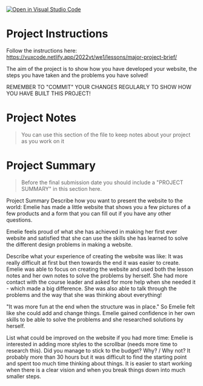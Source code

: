 [![Open in Visual Studio Code](https://classroom.github.com/assets/open-in-vscode-c66648af7eb3fe8bc4f294546bfd86ef473780cde1dea487d3c4ff354943c9ae.svg)](https://classroom.github.com/online_ide?assignment_repo_id=7626958&assignment_repo_type=AssignmentRepo)
# Project Instructions

Follow the instructions here: https://vuxcode.netlify.app/2022vt/we1/lessons/major-project-brief/

The aim of the project is to show how you have developed your website, the steps you have taken and the problems you have solved!

REMEMBER TO "COMMIT" YOUR CHANGES REGULARLY TO SHOW HOW YOU HAVE BUILT THIS PROJECT!

# Project Notes

> You can use this section of the file to keep notes about your project as you work on it

# Project Summary

> Before the final submission date you should include a "PROJECT SUMMARY" in this section here.


Project Summary
Describe how you want to present the website to the world:
Emelie has made a little website that shows you a few pictures of a few products and a form that you can fill out if you have any other questions.

Emelie feels proud of what she has achieved in making her first ever website and satisfied that she can use the skills she has learned to solve the different design problems in making a website.

Describe what your experience of creating the website was like:
It was really difficult at first but then towards the end it was easier to create. Emelie was able to focus on creating the website and used both the lesson notes and her own notes to solve the problems by herself. She had more contact with the course leader and asked for more help when she needed it - which made a big difference. She was also able to talk through the problems and the way that she was thinking about everything!

"It was more fun at the end when the structure was in place." So Emelie felt like she could add and change things. Emelie gained confidence in her own skills to be able to solve the problems and she researched solutions by herself.

List what could be improved on the website if you had more time:
Emelie is interested in adding more styles to the scrollbar (needs more time to research this).
Did you manage to stick to the budget? Why? / Why not?
It probably more than 30 hours but it was difficult to find the starting point and spent too much time thinking about things. It is easier to start working when there is a clear vision and when you break things down into much smaller steps.